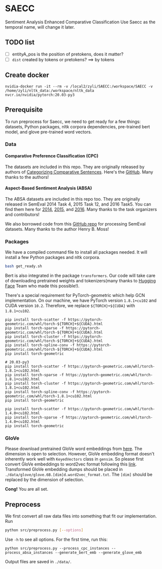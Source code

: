 # SAECC
Sentiment Analysis Enhanced Comparative Classification
Use Saecc as the temporal name, will change it later.

## TODO list

- [ ] entityA_pos is the position of pretokens, does it matter?
- [ ] `dist` created by tokens or pretokens? ==> by tokens

## Create docker
```
nvidia-docker run -it --rm -v /local2/zyli/SAECC:/workspace/SAECC -v /home/zyli/nltk_data:/workspace/nltk_data nvcr.io/nvidia/pytorch:20.03-py3
```

## Prerequisite

To run preprocess for Saecc, we need to get ready for a few things: datasets,  Python packages, nltk corpora dependencies, pre-trained bert model, and glove pre-trained word vectors. 
### Data
#### Comparative Preference Classification (CPC)
The datasets are included in this repo. They are originally released by authors of [Categorizing Comparative Sentences](https://arxiv.org/abs/1809.06152). Here's the 
[GitHub](https://github.com/uhh-lt/comparative). Many thanks to the authors!
#### Aspect-Based Sentiment Analysis (ABSA)
The ABSA datasets are included in this repo too. They are originally released in SemEval 2014 Task 4, 2015 Task 12, and 2016 Task5. You can find them here for [2014](https://alt.qcri.org/semeval2014/task4/), [2015](https://alt.qcri.org/semeval2015/task12/), and [2016](https://alt.qcri.org/semeval2016/task5/). Many thanks to the task organizers and contributors!

We also borrowed code from this [GitHub repo](https://github.com/henrymoss/COLING2018) for processing SemEval datasets. Many thanks to the author Henry B. Moss!

### Packages
We have a compiled command file to install all packages needed. It will install a few Python packages and nltk corpora. 
```bash
bash get_ready.sh
```
Bert is also integrated in the package `transformers`. Our code will take care of downloading pretrained weights and tokenizers(many thanks to [Hugging Face](https://huggingface.co/) Team who made this possible!).

There's a special requirement for PyTorch-geometric which help GCN implementation.
On our machine, we have PyTorch version `1.8.1+cu102` and CUDA version `10.2`. Therefore, we replace `${TORCH}+${CUDA}` with `1.8.1+cu102`.
```
pip install torch-scatter -f https://pytorch-geometric.com/whl/torch-${TORCH}+${CUDA}.html
pip install torch-sparse -f https://pytorch-geometric.com/whl/torch-${TORCH}+${CUDA}.html
pip install torch-cluster -f https://pytorch-geometric.com/whl/torch-${TORCH}+${CUDA}.html
pip install torch-spline-conv -f https://pytorch-geometric.com/whl/torch-${TORCH}+${CUDA}.html
pip install torch-geometric
```

```
# 20.03-py3
pip install torch-scatter -f https://pytorch-geometric.com/whl/torch-1.8.1+cu102.html
pip install torch-sparse -f https://pytorch-geometric.com/whl/torch-1.8.1+cu102.html
pip install torch-cluster -f https://pytorch-geometric.com/whl/torch-1.8.1+cu102.html
pip install torch-spline-conv -f https://pytorch-geometric.com/whl/torch-1.8.1+cu102.html
pip install torch-geometric

pip install torch-scatter -f https://pytorch-geometric.com/whl/torch-1.4.0+cu102.html
pip install torch-sparse -f https://pytorch-geometric.com/whl/torch-1.4.0+cu102.html
pip install torch-geometric
```


### GloVe
Please download pretrained GloVe word embeddings from [here](https://nlp.stanford.edu/projects/glove/). The dimension is open to selection. However, GloVe embedding format doesn't inherently work well with `KeyedVectors` class in `gensim`. So please first convert GloVe embeddings to word2vec format following this [link](https://radimrehurek.com/gensim/scripts/glove2word2vec.html). Transformed GloVe embedding dumps should be placed in `./data/glove/glove.6B.[dim]d.word2vec_format.txt`. The `[dim]` should be replaced by the dimension of selection.

**Cong!** You are all set.

## Preprocess

We first convert all raw data files into something that fit our implementation. 
Run
```bash
python src/preprocess.py [--options]
```
Use `-h` to see all options. For the first time, run this:
```
python src/preprocess.py --process_cpc_instances --process_absa_instances --generate_bert_emb --generate_glove_emb
```
Output files are saved in `./data/`.
